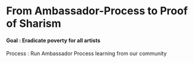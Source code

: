 # From Ambassador-Process to Proof of Sharism 
#### Goal : Eradicate poverty for all artists

Process : Run Ambassador Process learning from our community
